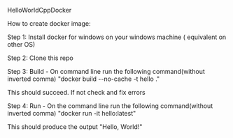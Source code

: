 HelloWorldCppDocker

How to create docker image:

Step 1: Install docker for windows on your windows machine ( equivalent on other OS)

Step 2: Clone this repo

Step 3: Build - On command line run the following command(without inverted comma)
"docker build --no-cache -t hello ."

This should succeed. If not check and fix errors

Step 4: Run - On the command line run the following command(without inverted comma)
"docker run -it hello:latest"

This should produce the output "Hello, World!"

